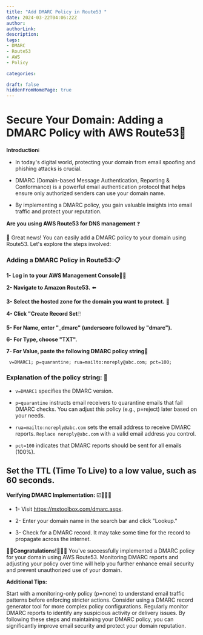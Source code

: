 ```yaml
---
title: "Add DMARC Policy in Route53 "
date: 2024-03-22T04:06:22Z
author:
authorLink:
description:
tags:
- DMARC
- Route53
- AWS
- Policy

categories:

draft: false
hiddenFromHomePage: true
---
```

# Secure Your Domain: Adding a DMARC Policy with AWS Route53🔏
**Introduction**ℹ️

* In today's digital world, protecting your domain from email spoofing and phishing attacks is crucial. 

* DMARC (Domain-based Message Authentication, Reporting & Conformance) is a powerful email authentication protocol that helps ensure only authorized senders can use your domain name. 

* By implementing a DMARC policy, you gain valuable insights into email traffic and protect your reputation.

**Are you using AWS Route53 for DNS management** ❓

📢 Great news! You can easily add a DMARC policy to your domain using Route53. Let's explore the steps involved:

### Adding a DMARC Policy in Route53:📋

**1- Log in to your AWS Management Console**👨‍💻

**2- Navigate to Amazon Route53.** ⬅️

**3- Select the hosted zone for the domain you want to protect.** 🤺

**4- Click "Create Record Set**🖱️

**5- For Name, enter "_dmarc" (underscore followed by "dmarc").**

**6- For Type, choose "TXT".**

**7- For Value, paste the following DMARC policy string**📃

     v=DMARC1; p=quarantine; rua=mailto:noreply@abc.com; pct=100;

### Explanation of the policy string: 🚏

* `v=DMARC1` specifies the DMARC version.

* `p=quarantine`  instructs email receivers to quarantine emails that fail DMARC checks. You can adjust this policy (e.g., p=reject) later based on your needs.

* `rua=mailto:noreply@abc.com` sets the email address to receive DMARC reports. `Replace noreply@abc.com` with a valid email address you control.

* `pct=100` indicates that DMARC reports should be sent for all emails (100%).

## Set the TTL (Time To Live) to a low value, such as 60 seconds.

**Verifying DMARC Implementation:** ☑️🕵🏼‍♀️

* 1- Visit https://mxtoolbox.com/dmarc.aspx.

* 2- Enter your domain name in the search bar and click "Lookup."

* 3- Check for a DMARC record. It may take some time for the record to propagate across the internet.

**🥳🥳Congratulations!🥳🎉👏**  You've successfully implemented a DMARC policy for your domain using AWS Route53. Monitoring DMARC reports and adjusting your policy over time will help you further enhance email security and prevent unauthorized use of your domain.


**Additional Tips:**

Start with a monitoring-only policy (p=none) to understand email traffic patterns before enforcing stricter actions.
Consider using a DMARC record generator tool for more complex policy configurations.
Regularly monitor DMARC reports to identify any suspicious activity or delivery issues.
By following these steps and maintaining your DMARC policy, you can significantly improve email security and protect your domain reputation.